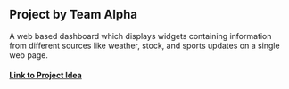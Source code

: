 ## Project by Team Alpha

A web based dashboard which displays widgets containing information from different sources like weather, stock, and sports updates on a single web page.


#### [Link to Project Idea](https://github.com/airavata-courses/alpha/blob/master/project-idea.md)

